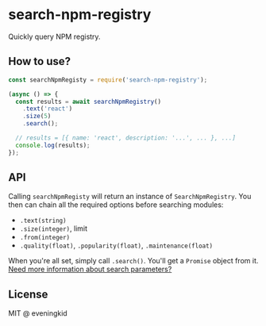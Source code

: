 # search-npm-registry
Quickly query NPM registry.  

## How to use?
```js
const searchNpmRegisty = require('search-npm-registry');

(async () => {
  const results = await searchNpmRegistry()
    .text('react')
    .size(5)
    .search();

  // results = [{ name: 'react', description: '...', ... }, ...]
  console.log(results);
});
```

## API
Calling `searchNpmRegisty` will return an instance of `SearchNpmRegistry`.
You then can chain all the required options before searching modules:  
- `.text(string)`
- `.size(integer)`, limit
- `.from(integer)`
- `.quality(float)`, `.popularity(float)`, `.maintenance(float)`

When you're all set, simply call `.search()`. You'll get a `Promise` object from it.  
[Need more information about search parameters?](https://github.com/npm/registry/blob/master/docs/REGISTRY-API.md#get-v1search)  

## License
MIT @ eveningkid

